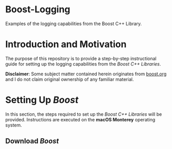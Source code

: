 # Boost-Logging
Examples of the logging capabilities from the Boost C++ Library. 

# Introduction and Motivation 

The purpose of this repository is to provide a step-by-step instructional guide for setting up the logging capabilities from the _Boost C++ Libraries_. 

__Disclaimer__: Some subject matter contained herein originates from [boost.org](https://www.boost.org/) and I do not claim original ownership of any familiar material. 

# Setting Up _Boost_

In this section, the steps required to set up the _Boost C++ Libraries_ will be provided. Instructions are executed on the __macOS Monterey__ operating system. 

## Download _Boost_

